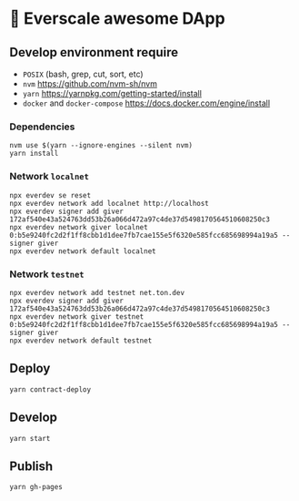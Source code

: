 # 🚀 Everscale awesome DApp

## Develop environment require

- `POSIX` (bash, grep, cut, sort, etc)
- `nvm` https://github.com/nvm-sh/nvm
- `yarn` https://yarnpkg.com/getting-started/install
- `docker` and `docker-compose` https://docs.docker.com/engine/install 

### Dependencies

```shell
nvm use $(yarn --ignore-engines --silent nvm)
yarn install
```

### Network `localnet`

```shell
npx everdev se reset
npx everdev network add localnet http://localhost
npx everdev signer add giver 172af540e43a524763dd53b26a066d472a97c4de37d5498170564510608250c3
npx everdev network giver localnet 0:b5e9240fc2d2f1ff8cbb1d1dee7fb7cae155e5f6320e585fcc685698994a19a5 --signer giver
npx everdev network default localnet
```

### Network `testnet`

```shell
npx everdev network add testnet net.ton.dev
npx everdev signer add giver 172af540e43a524763dd53b26a066d472a97c4de37d5498170564510608250c3
npx everdev network giver testnet 0:b5e9240fc2d2f1ff8cbb1d1dee7fb7cae155e5f6320e585fcc685698994a19a5 --signer giver
npx everdev network default testnet
```

## Deploy

```shell
yarn contract-deploy
```

## Develop

```shell
yarn start
```

## Publish

```shell
yarn gh-pages
```
